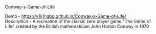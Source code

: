Conway-s-Game-of-Life

Demo - https://v1k1ngbg.github.io/Conway-s-Game-of-Life/ \
Description - A recreation of the classic zero player game "The Game of Life" created by the British mathematician John Horton Conway in 1970
